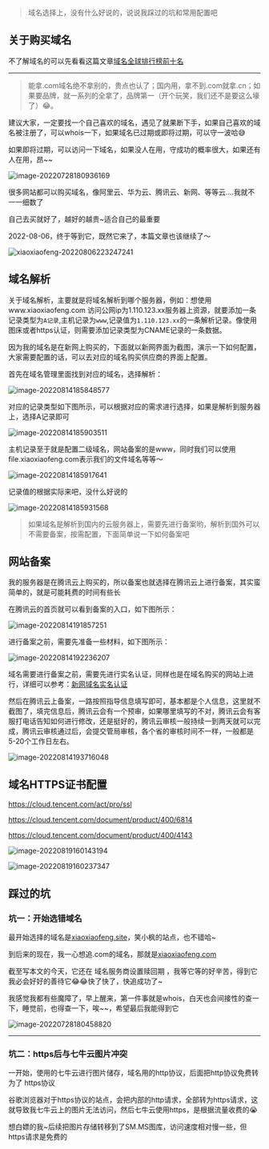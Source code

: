 > 域名选择上，没有什么好说的，说说我踩过的坑和常用配置吧

## 关于购买域名

不了解域名的可以先看看这篇文章[域名全球排行榜前十名](https://www.xinnet.com/knowledge/2142339836.html)

---

> 能拿.com域名绝不拿别的，贵点也认了；国内用，拿不到.com就拿.cn；如果要品牌，就一系列的全拿了，品牌第一（开个玩笑，我们还不是要这么壕了）😂。

建议大家，一定要找一个自己喜欢的域名，遇见了就果断下手，如果自己喜欢的域名被注册了，可以whois一下，如果域名已过期或即将过期，可以守一波哈😅

如果即将过期，可以访问一下域名，如果没人在用，守成功的概率很大，如果还有人在用，昂~~

![image-20220728180936169](https://s2.loli.net/2022/07/28/QbEWpFCZS1JqKNt.png)

很多网站都可以购买域名，像阿里云、华为云、腾讯云、新网、等等云....我就不一一细数了

自己去买就好了，越好的越贵~适合自己的最重要

2022-08-06，终于等到它，既然它来了，本篇文章也该继续了～

![xiaoxiaofeng-20220806223247241](https://image.xiaoxiaofeng.site/article/img/2022/08/14/xxf-20220814111317.png)

## 域名解析

关于域名解析，主要就是将域名解析到哪个服务器，例如：想使用www.xiaoxiaofeng.com 访问公网ip为1.110.123.xx服务器上资源，就要添加一条记录类型为`A记录`,主机记录为`www`,记录值为`1.110.123.xx`的一条解析记录。像使用图床或者https认证，则需要添加记录类型为CNAME记录的一条数据。

因为我的域名是在新网上购买的，下面就以新网界面为截图，演示一下如何配置，大家需要配置的话，可以去对应的域名购买供应商的界面上配置。

首先在域名管理里面找到对应的域名，选择解析：

![image-20220814185848577](https://image.xiaoxiaofeng.site/article/img/2022/08/14/xxf-20220814185852.png)

对应的记录类型如下图所示，可以根据对应的需求进行选择，如果是解析到服务器上，选择A记录即可

![image-20220814185903511](https://image.xiaoxiaofeng.site/article/img/2022/08/14/xxf-20220814185906.png)

主机记录至于就是配置二级域名，网站备案的是www，同时我们可以使用file.xiaoxiaofeng.com表示我们的文件域名等等～

![image-20220814185917641](https://image.xiaoxiaofeng.site/article/img/2022/08/14/xxf-20220814185920.png)

记录值的根据实际来吧，没什么好说的

![image-20220814185931568](https://image.xiaoxiaofeng.site/article/img/2022/08/14/xxf-20220814185935.png)

> 如果域名是解析到国内的云服务器上，需要先进行备案哟，解析到国外可以不需要备案，按需配置，下面简单说一下如何备案吧

## 网站备案

我的服务器是在腾讯云上购买的，所以备案也就选择在腾讯云上进行备案，其实蛮简单的，就是可能耗费的时间有些长

在腾讯云的首页就可以看到备案的入口，如下图所示：

![image-20220814191857251](https://image.xiaoxiaofeng.site/article/img/2022/08/14/xxf-20220814191906.png)

进行备案之前，需要先准备一些材料，如下图所示：

![image-20220814192236207](https://image.xiaoxiaofeng.site/article/img/2022/08/14/xxf-20220814192239.png)

域名需要进行备案之前，需要先进行实名认证，同样也是在域名购买的网站上进行，详细可以参考：[新网域名实名认证](https://www.xinnet.com/service/cjwt/domain/guanli/1264.html)

然后在腾讯云上备案，一路按照指导信息填写即可，基本都是个人信息，这里就不截图了，填完信息后，腾讯云会有一个预审，如果哪里填写的不对，腾讯云会有客服打电话告知如何进行修改，还是挺好的，腾讯云审核一般持续一到两天就可以完成，腾讯云审核通过后，会提交管局审核，各个省的审核时间不一样，一般都是5-20个工作日左右。

![image-20220814193716048](https://image.xiaoxiaofeng.site/article/img/2022/08/14/xxf-20220814193722.png)

## 域名HTTPS证书配置

https://cloud.tencent.com/act/pro/ssl



https://cloud.tencent.com/document/product/400/6814

https://cloud.tencent.com/document/product/400/4143



![image-20220819160143194](https://image.xiaoxiaofeng.site/article/img/2022/08/19/xxf-20220819160154.png)



![image-20220819160237347](https://image.xiaoxiaofeng.site/article/img/2022/08/19/xxf-20220819160240.png)

## 踩过的坑

### 坑一：开始选错域名

最开始选择的域名是[xiaoxiaofeng.site]()，笑小枫的站点，也不错哈~

到后来的现在，我一心想追.com的域名，那就是[xiaoxiaofeng.com]()

截至写本文的今天，它还在 域名服务商设置赎回期 ，我等它等的好辛苦，得到它我必会好好的善待它😂😂快了快了，快追成功了~

我感觉我都有些魔障了，早上醒来，第一件事就是whois，白天也会间接性的查一下，睡觉前，也得查一下，唉~~，希望最后我能得到它

![image-20220728180458820](https://s2.loli.net/2022/07/28/g1nmrd6TOCA5wxB.png)



---

### 坑二：https后与七牛云图片冲突

一开始，使用的七牛云进行图片储存，域名用的http协议，后面把http协议免费转为了 https协议

谷歌浏览器对于https协议的站点，会把内部的http请求，全部转为https请求，这就导致我七牛云上的图片无法访问，然后七牛云使用https，是根据流量收费的😭

想白嫖的我~后续把图片存储转移到了SM.MS图库，访问速度相对慢一些，但https请求是免费的
